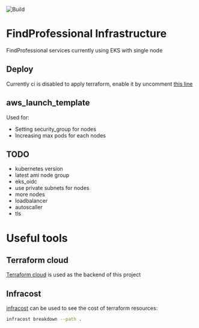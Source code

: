 ![Build](https://img.shields.io/github/actions/workflow/status/hulkdx/findprofessional-infra/push.yml?style=for-the-badge&branch=main)

# FindProfessional Infrastructure
FindProfessional services currently using EKS with single node

## Deploy
Currently ci is disabled to apply terraform, enable it by uncomment [this line](.github/workflows/push.yml#L33)

## aws_launch_template
Used for:
- Setting security_group for nodes
- Increasing max pods for each nodes

## TODO
- kubernetes version
- latest ami node group
- eks_oidc 
- use private subnets for nodes
- more nodes
- loadbalancer
- autoscaller
- tls

# Useful tools
## Terraform cloud
[Terraform cloud](app.terraform.io) is used as the backend of this project

## Infracost
[infracost](https://www.infracost.io/) can be used to see the cost of terraform resources:
```sh
infracost breakdown --path .
```
